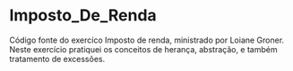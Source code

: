 # Imposto_De_Renda
Código fonte do exercíco Imposto de renda, ministrado por Loiane Groner. Neste exercício pratiquei os conceitos de herança, abstração, e também tratamento de excessões.
